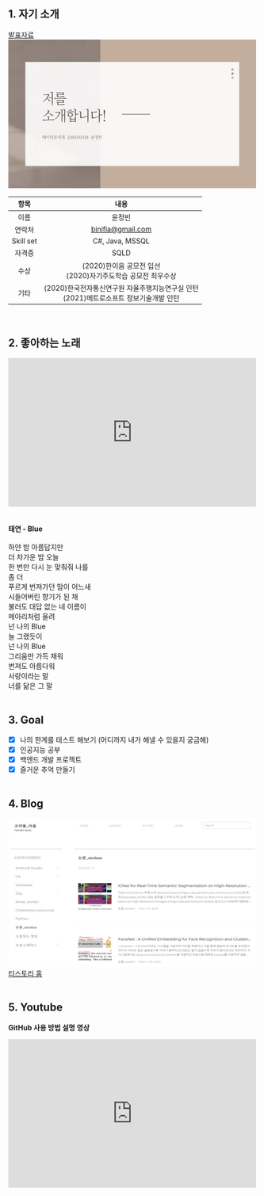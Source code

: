 ## 1. 자기 소개
[발표자료](/2260341014.pdf) <br>
<img width="500" height="300" src="selfintro.jpg"/><br>

|항목 |내용 |
|:---:|:---:|
|이름 |윤정빈|
|연락처|binifia@gmail.com|
|Skill set|C#, Java, MSSQL|
|자격증|SQLD|
|수상|(2020)한이음 공모전 입선<br>(2020)자기주도학습 공모전 최우수상|
|기타|(2020)한국전자통신연구원 자율주행지능연구실 인턴<br>(2021)메트로소프트 정보기술개발 인턴|
<br>

## 2. 좋아하는 노래
<iframe width="500" height="300" src="https://www.youtube.com/embed/tVtTdZt-HtI" title="YouTube video player" frameborder="0" allow="accelerometer; autoplay; clipboard-write; encrypted-media; gyroscope; picture-in-picture" allowfullscreen></iframe>

<br>**태연 - Blue** <br><br>
하얀 밤 아름답지만<br>
더 차가운 밤 오늘<br>
한 번만 다시 눈 맞춰줘 나를<br>
좀 더<br>
푸르게 번져가던 맘이 어느새<br>
시들어버린 향기가 된 채<br>
불러도 대답 없는 네 이름이<br>
메아리처럼 울려<br>
넌 나의 Blue<br>
늘 그랬듯이<br>
넌 나의 Blue<br>
그리움만 가득 채워<br>
번져도 아름다워<br>
사랑이라는 말<br>
너를 닮은 그 말<br><br>

## 3. Goal
- [x] 나의 한계를 테스트 해보기 (어디까지 내가 해낼 수 있을지 궁금해)
- [x] 인공지능 공부
- [x] 백엔드 개발 프로젝트
- [x] 즐거운 추억 만들기<br><br>

## 4. Blog
<img width="500" height="300" src="blog_img.jpg"/><br>
[티스토리 홈](https://webit22.tistory.com/)<br><br>

## 5. Youtube
**GitHub 사용 방법 설명 영상**<br>
<iframe width="500" height="300"  src="https://www.youtube.com/embed/zgVSlDh0DEs" title="YouTube video player" frameborder="0" allow="accelerometer; autoplay; clipboard-write; encrypted-media; gyroscope; picture-in-picture" allowfullscreen></iframe>
